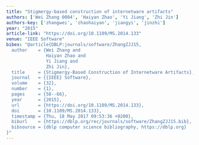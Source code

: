 ```yaml
---
title: "Stigmergy-based construction of internetware artifacts"
authors: ['Wei Zhang 0004', 'Haiyan Zhao', 'Yi Jiang', 'Zhi Jin']
authors-key: ['zhangwei', 'zhaohaiyan', 'jiangyi', 'jinzhi']
year: "2015"
article-link: "https://doi.org/10.1109/MS.2014.133"
venue: "IEEE Software"
bibex: "@article{DBLP:journals/software/ZhangZJJ15,
  author    = {Wei Zhang and
               Haiyan Zhao and
               Yi Jiang and
               Zhi Jin},
  title     = {Stigmergy-Based Construction of Internetware Artifacts},
  journal   = {{IEEE} Software},
  volume    = {32},
  number    = {1},
  pages     = {58--66},
  year      = {2015},
  url       = {https://doi.org/10.1109/MS.2014.133},
  doi       = {10.1109/MS.2014.133},
  timestamp = {Thu, 18 May 2017 09:53:36 +0200},
  biburl    = {https://dblp.org/rec/journals/software/ZhangZJJ15.bib},
  bibsource = {dblp computer science bibliography, https://dblp.org}
}"
---
```

